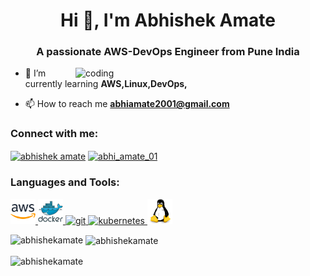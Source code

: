 <h1 align="center">Hi 👋, I'm Abhishek Amate</h1>
<h3 align="center">A passionate AWS-DevOps Engineer from Pune India</h3>

<img align="right" alt="coding" width="400" src="https://miro.medium.com/v2/resize:fit:1400/1*2-b5UkCIf7iF0eCTc-DFeQ.gif">

- 🌱 I’m currently learning **AWS,Linux,DevOps,**

- 📫 How to reach me **abhiamate2001@gmail.com**

<h3 align="left">Connect with me:</h3>
<p align="left">
<a href="https://linkedin.com/in/abhishek amate" target="blank"><img align="center" src="https://raw.githubusercontent.com/rahuldkjain/github-profile-readme-generator/master/src/images/icons/Social/linked-in-alt.svg" alt="abhishek amate" height="30" width="40" /></a>
<a href="https://instagram.com/abhi_amate_01" target="blank"><img align="center" src="https://raw.githubusercontent.com/rahuldkjain/github-profile-readme-generator/master/src/images/icons/Social/instagram.svg" alt="abhi_amate_01" height="30" width="40" /></a>
</p>

<h3 align="left">Languages and Tools:</h3>
<p align="left"> <a href="https://aws.amazon.com" target="_blank" rel="noreferrer"> <img src="https://raw.githubusercontent.com/devicons/devicon/master/icons/amazonwebservices/amazonwebservices-original-wordmark.svg" alt="aws" width="40" height="40"/> </a> <a href="https://www.docker.com/" target="_blank" rel="noreferrer"> <img src="https://raw.githubusercontent.com/devicons/devicon/master/icons/docker/docker-original-wordmark.svg" alt="docker" width="40" height="40"/> </a> <a href="https://git-scm.com/" target="_blank" rel="noreferrer"> <img src="https://www.vectorlogo.zone/logos/git-scm/git-scm-icon.svg" alt="git" width="40" height="40"/> </a> <a href="https://kubernetes.io" target="_blank" rel="noreferrer"> <img src="https://www.vectorlogo.zone/logos/kubernetes/kubernetes-icon.svg" alt="kubernetes" width="40" height="40"/> </a> <a href="https://www.linux.org/" target="_blank" rel="noreferrer"> <img src="https://raw.githubusercontent.com/devicons/devicon/master/icons/linux/linux-original.svg" alt="linux" width="40" height="40"/> </a> </p>

<p><img align="left" src="https://github-readme-stats.vercel.app/api/top-langs?username=abhishekamate&show_icons=true&locale=en&layout=compact" alt="abhishekamate" /></p>

<p>&nbsp;<img align="center" src="https://github-readme-stats.vercel.app/api?username=abhishekamate&show_icons=true&locale=en" alt="abhishekamate" /></p>

<p><img align="center" src="https://github-readme-streak-stats.herokuapp.com/?user=abhishekamate&" alt="abhishekamate" /></p>
